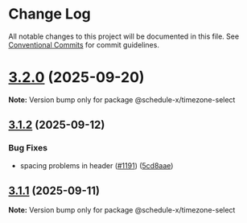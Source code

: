 # Change Log

All notable changes to this project will be documented in this file.
See [Conventional Commits](https://conventionalcommits.org) for commit guidelines.

# [3.2.0](https://github.com/schedule-x/schedule-x/compare/v3.1.2...v3.2.0) (2025-09-20)

**Note:** Version bump only for package @schedule-x/timezone-select

## [3.1.2](https://github.com/schedule-x/schedule-x/compare/v3.1.1...v3.1.2) (2025-09-12)

### Bug Fixes

- spacing problems in header ([#1191](https://github.com/schedule-x/schedule-x/issues/1191)) ([5cd8aae](https://github.com/schedule-x/schedule-x/commit/5cd8aae036ada004cba3a45c4610860cd25b635d))

## [3.1.1](https://github.com/schedule-x/schedule-x/compare/v3.1.0...v3.1.1) (2025-09-11)

**Note:** Version bump only for package @schedule-x/timezone-select
